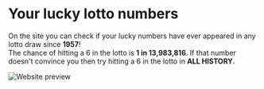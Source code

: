# Your lucky lotto numbers 
On the site you can check if your lucky numbers have ever appeared in any lotto draw since **1957**! <br/>
The chance of hitting a 6 in the lotto is **1 in 13,983,816**. If that number doesn't convince you then try hitting a 6 in the lotto in **ALL HISTORY**.

![Website preview](https://i.imgur.com/jdwoKva.png)